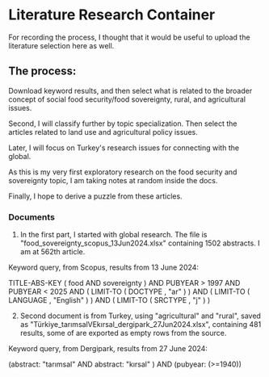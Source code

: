 # Literature Research Container

For recording the process, I thought that it would be useful to upload the literature selection here as well.

## The process: 
Download keyword results, and then select what is related to the broader concept of social food security/food sovereignty, rural, and agricultural issues.

Second, I will classify further by topic specialization. Then select the articles related to land use and agricultural policy issues.

Later, I will focus on Turkey's research issues for connecting with the global. 

As this is my very first exploratory research on the food security and sovereignty topic, I am taking notes at random inside the docs.

Finally, I hope to derive a puzzle from these articles.


### Documents
1. In the first part, I started with global research. The file is "food_sovereignty_scopus_13Jun2024.xlsx" containing 1502 abstracts. I am at 562th article.

Keyword query, from Scopus, results from 13 June 2024:
  
  TITLE-ABS-KEY ( food AND sovereignty ) AND PUBYEAR > 1997 AND PUBYEAR < 2025 AND ( LIMIT-TO ( DOCTYPE , "ar" ) ) AND ( LIMIT-TO ( LANGUAGE , "English" ) ) AND ( LIMIT-TO ( SRCTYPE , "j" ) )

2. Second document is from Turkey, using "agricultural" and "rural", saved as
"Türkiye_tarımsalVEkırsal_dergipark_27Jun2024.xlsx", containing 481 results, some of are exported as empty rows from the source.

Keyword query, from Dergipark, results from 27 June 2024:

(abstract: "tarımsal" AND abstract: "kırsal" ) AND (pubyear: (>=1940))
